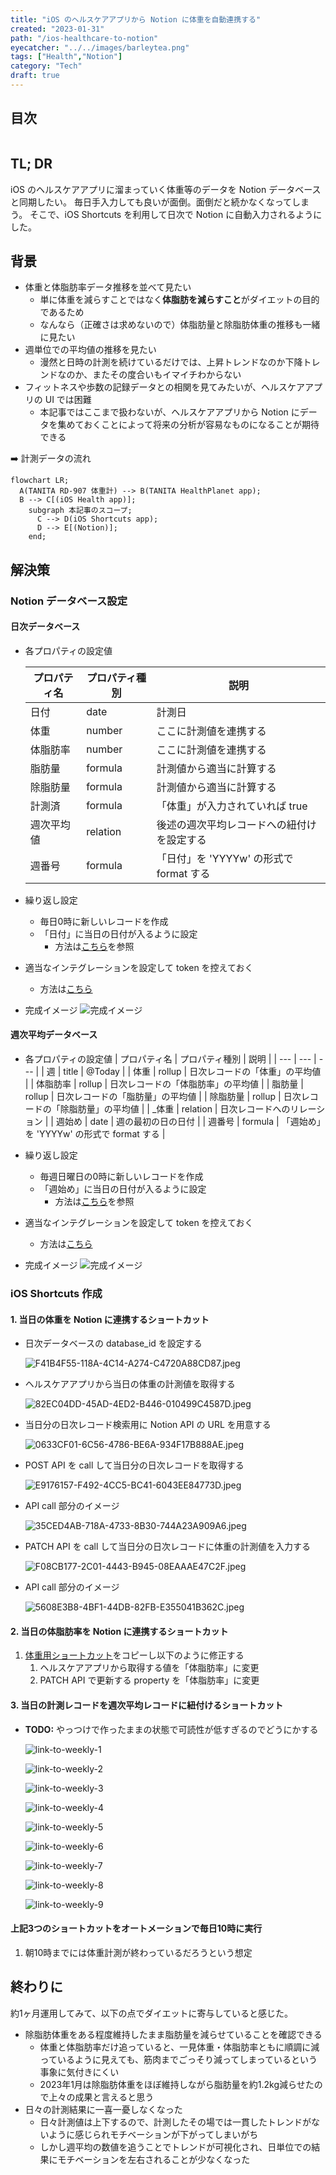 ```yaml
---
title: "iOS のヘルスケアアプリから Notion に体重を自動連携する"
created: "2023-01-31"
path: "/ios-healthcare-to-notion"
eyecatcher: "../../images/barleytea.png"
tags: ["Health","Notion"]
category: "Tech"
draft: true
---
```


## 目次

```toc
```

## TL; DR

iOS のヘルスケアアプリに溜まっていく体重等のデータを Notion データベースと同期したい。
毎日手入力しても良いが面倒。面倒だと続かなくなってしまう。
そこで、iOS Shortcuts を利用して日次で Notion に自動入力されるようにした。

## 背景

- 体重と体脂肪率データ推移を並べて見たい
    - 単に体重を減らすことではなく**体脂肪を減らすこと**がダイエットの目的であるため
    - なんなら（正確さは求めないので）体脂肪量と除脂肪体重の推移も一緒に見たい
- 週単位での平均値の推移を見たい
    - 漫然と日時の計測を続けているだけでは、上昇トレンドなのか下降トレンドなのか、またその度合いもイマイチわからない
- フィットネスや歩数の記録データとの相関を見てみたいが、ヘルスケアアプリの UI では困難
    - 本記事ではここまで扱わないが、ヘルスケアアプリから Notion にデータを集めておくことによって将来の分析が容易なものになることが期待できる

➡️ 計測データの流れ

```mermaid
flowchart LR;
  A(TANITA RD-907 体重計) --> B(TANITA HealthPlanet app);
  B --> C[(iOS Health app)];
	subgraph 本記事のスコープ;
	  C --> D(iOS Shortcuts app);
	  D --> E[(Notion)];
	end;
```

## 解決策

### Notion データベース設定

#### 日次データベース

- 各プロパティの設定値
    
    
    | プロパティ名 | プロパティ種別 | 説明 |
    | --- | --- | --- |
    | 日付 | date | 計測日 |
    | 体重 | number | ここに計測値を連携する |
    | 体脂肪率 | number | ここに計測値を連携する |
    | 脂肪量 | formula | 計測値から適当に計算する |
    | 除脂肪量 | formula | 計測値から適当に計算する |
    | 計測済 | formula | 「体重」が入力されていれば true |
    | 週次平均値 | relation | 後述の週次平均レコードへの紐付けを設定する |
    | 週番号 | formula | 「日付」を 'YYYYw' の形式で format する |
- 繰り返し設定
    - 毎日0時に新しいレコードを作成
    - 「日付」に当日の日付が入るように設定
        - 方法は[こちら](https://www.notion.so/ccc054d232254c89a2a64d548387ea21?pvs=21)を参照
- 適当なインテグレーションを設定して token を控えておく
    - 方法は[こちら](https://www.notion.so/ja-jp/help/create-integrations-with-the-notion-api#%E5%86%85%E9%83%A8%E3%82%A4%E3%83%B3%E3%83%86%E3%82%B0%E3%83%AC%E3%83%BC%E3%82%B7%E3%83%A7%E3%83%B3%E3%81%AE%E4%BD%9C%E6%88%90)
- 完成イメージ
    ![完成イメージ](./output-preview-daily.png)
    

#### 週次平均データベース

- 各プロパティの設定値
    | プロパティ名 | プロパティ種別 | 説明 |
    | --- | --- | --- |
    | 週 | title | @Today |
    | 体重 | rollup | 日次レコードの「体重」の平均値 |
    | 体脂肪率 | rollup | 日次レコードの「体脂肪率」の平均値 |
    | 脂肪量 | rollup | 日次レコードの「脂肪量」の平均値 |
    | 除脂肪量 | rollup | 日次レコードの「除脂肪量」の平均値 |
    | _体重 | relation | 日次レコードへのリレーション |
    | 週始め | date | 週の最初の日の日付 |
    | 週番号 | formula | 「週始め」を 'YYYYw' の形式で format する |
- 繰り返し設定
    - 毎週日曜日の0時に新しいレコードを作成
    - 「週始め」に当日の日付が入るように設定
        - 方法は[こちら](https://www.notion.so/ccc054d232254c89a2a64d548387ea21?pvs=21)を参照
- 適当なインテグレーションを設定して token を控えておく
    - 方法は[こちら](https://www.notion.so/ja-jp/help/create-integrations-with-the-notion-api#%E5%86%85%E9%83%A8%E3%82%A4%E3%83%B3%E3%83%86%E3%82%B0%E3%83%AC%E3%83%BC%E3%82%B7%E3%83%A7%E3%83%B3%E3%81%AE%E4%BD%9C%E6%88%90)
    
- 完成イメージ
    ![完成イメージ](./output-preview-weekly.png)
    

### iOS Shortcuts 作成

#### 1. 当日の体重を Notion に連携するショートカット

- 日次データベースの database_id を設定する
    
    ![F41B4F55-118A-4C14-A274-C4720A88CD87.jpeg](./daily-database-id.jpeg)
    
- ヘルスケアアプリから当日の体重の計測値を取得する
    
    ![82EC04DD-45AD-4ED2-B446-010499C4587D.jpeg](./get-weight-from-healthcare.jpeg)
    
- 当日分の日次レコード検索用に Notion API の URL を用意する
    
    ![0633CF01-6C56-4786-BE6A-934F17B888AE.jpeg](./daily-api-url.jpeg)
    
- POST API を call して当日分の日次レコードを取得する
    
    ![E9176157-F492-4CC5-BC41-6043EE84773D.jpeg](./daily-call-post-api.jpeg)
    
- API call 部分のイメージ
    
    ![35CED4AB-718A-4733-8B30-744A23A909A6.jpeg](./daily-call-post-api-detail.jpeg)
    
- PATCH API を call して当日分の日次レコードに体重の計測値を入力する
    
    ![F08CB177-2C01-4443-B945-08EAAAE47C2F.jpeg](./daily-call-patch-api.jpeg)
    
- API call 部分のイメージ
    
    ![5608E3B8-4BF1-44DB-82FB-E355041B362C.jpeg](./daily-call-patch-api-detail.jpeg)

#### 2. 当日の体脂肪率を Notion に連携するショートカット

1. [体重用ショートカット](#当日の体重を-notion-に連携するショートカット)をコピーし以下のように修正する
    1. ヘルスケアアプリから取得する値を「体脂肪率」に変更
    2. PATCH API で更新する property を「体脂肪率」に変更

#### 3. 当日の計測レコードを週次平均レコードに紐付けるショートカット

- **TODO:** やっつけで作ったままの状態で可読性が低すぎるのでどうにかする
    
    ![link-to-weekly-1](./link-to-weekly-1.jpeg)
    
    ![link-to-weekly-2](./link-to-weekly-2.jpeg)
    
    ![link-to-weekly-3](./link-to-weekly-3.jpeg)
    
    ![link-to-weekly-4](./link-to-weekly-4.jpeg)
    
    ![link-to-weekly-5](./link-to-weekly-5.jpeg)
    
    ![link-to-weekly-6](./link-to-weekly-6.jpeg)
    
    ![link-to-weekly-7](./link-to-weekly-7.jpeg)
    
    ![link-to-weekly-8](./link-to-weekly-8.jpeg)
    
    ![link-to-weekly-9](./link-to-weekly-9.jpeg)
    

#### 上記3つのショートカットをオートメーションで毎日10時に実行

1. 朝10時までには体重計測が終わっているだろうという想定

## 終わりに

約1ヶ月運用してみて、以下の点でダイエットに寄与していると感じた。

- 除脂肪体重をある程度維持したまま脂肪量を減らせていることを確認できる
    - 体重と体脂肪率だけ追っていると、一見体重・体脂肪率ともに順調に減っているように見えても、筋肉までごっそり減ってしまっているという事象に気付きにくい
    - 2023年1月は除脂肪体重をほぼ維持しながら脂肪量を約1.2kg減らせたので上々の成果と言えると思う
- 日々の計測結果に一喜一憂しなくなった
    - 日々計測値は上下するので、計測したその場では一貫したトレンドがないように感じられモチベーションが下がってしまいがち
    - しかし週平均の数値を追うことでトレンドが可視化され、日単位での結果にモチベーションを左右されることが少なくなった
